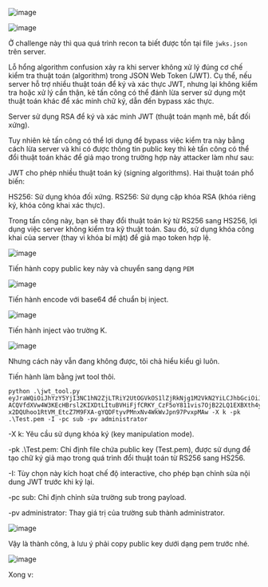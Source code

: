 ![image](https://github.com/user-attachments/assets/af297625-c482-43b0-b5d4-ee03c5405261)

![image](https://github.com/user-attachments/assets/d0530a60-4e19-4af7-b1fb-ab9e6e90ffe8)

Ở challenge này thì qua quá trình recon ta biết được tồn tại file `jwks.json` trên server.

Lỗ hổng algorithm confusion xảy ra khi server không xử lý đúng cơ chế kiểm tra thuật toán (algorithm) trong JSON Web Token (JWT). Cụ thể, nếu server hỗ trợ nhiều thuật toán để ký và xác thực JWT, nhưng lại không kiểm tra hoặc xử lý cẩn thận, kẻ tấn công có thể đánh lừa server sử dụng một thuật toán khác để xác minh chữ ký, dẫn đến bypass xác thực.

Server sử dụng RSA để ký và xác minh JWT (thuật toán mạnh mẽ, bất đối xứng).

Tuy nhiên kẻ tấn công có thể lợi dụng để bypass việc kiểm tra này bằng cách lừa server và khi có được thông tin public key thì kẻ tấn công có thể đổi thuật toán khác để giả mạo trong trường hợp này attacker làm như sau:

JWT cho phép nhiều thuật toán ký (signing algorithms). Hai thuật toán phổ biến:

HS256: Sử dụng khóa đối xứng.
RS256: Sử dụng cặp khóa RSA (khóa riêng ký, khóa công khai xác thực).

Trong tấn công này, bạn sẽ thay đổi thuật toán ký từ RS256 sang HS256, lợi dụng việc server không kiểm tra kỹ thuật toán. Sau đó, sử dụng khóa công khai của server (thay vì khóa bí mật) để giả mạo token hợp lệ.

![image](https://github.com/user-attachments/assets/43a7a5af-5a35-4903-93d4-15684c6f1706)

Tiến hành copy public key này và chuyển sang dạng `PEM`

![image](https://github.com/user-attachments/assets/fd365b30-aeab-4f8f-adc9-ac5e1d9109be)

Tiến hành encode với base64 để chuẩn bị inject.

![image](https://github.com/user-attachments/assets/374dca4d-1d52-4e58-a480-31924a471fd3)

Tiến hành inject vào trường K.

![image](https://github.com/user-attachments/assets/db2acfff-34bc-4885-b499-6a2fc112da27)

Nhưng cách này vẫn đang không được, tôi chả hiểu kiểu gì luôn.

Tiến hành làm bằng jwt tool thôi.

```
python .\jwt_tool.py eyJraWQiOiJhYzY5YjI3NC1hN2ZjLTRiY2UtOGVkOS1lZjRkNjg1M2VkN2YiLCJhbGciOiJSUzI1NiJ9.eyJpc3MiOiJwb3J0c3dpZ2dlciIsImV4cCI6MTczNDg2NzQyNCwic3ViIjoid2llbmVyIn0.kWEPdcWaB7eFUM05Hr8sZtKdm1OMWlyXGD5O3FseD4_v4xu5PH647XU0q3k4NeaiKgDkZrGxxn8zzDvrYtkbg08shhaVhZZlBr7GzDw6_BhwuwGPOwKPEceCLT7lpleG3mXlOCBoshHcQydlpDNOgatMOYSK253iA4eve0zwsliiyCg_dqfmDPE6ilaT-ACQVfdXVw4W3KEcHBrsl2KIXDtLItuBVHiFjfCRKY_CzF5oY811vis7OjB22LQ1EXBXth4ykHeYYD0I6wXrVEzFzsXIRxJuN-x2DQUhoo1RtVM_EtcZ7M9FXA-gYQDFtyvPMnxNv4WkWvJpn97PvxpMAw -X k -pk .\Test.pem -I -pc sub -pv administrator
```

-X k: Yêu cầu sử dụng khóa ký (key manipulation mode).

-pk .\Test.pem: Chỉ định file chứa public key (Test.pem), được sử dụng để tạo chữ ký giả mạo trong quá trình đổi thuật toán từ RS256 sang HS256.

-I: Tùy chọn này kích hoạt chế độ interactive, cho phép bạn chỉnh sửa nội dung JWT trước khi ký lại.

-pc sub: Chỉ định chỉnh sửa trường sub trong payload.

-pv administrator: Thay giá trị của trường sub thành administrator.

![image](https://github.com/user-attachments/assets/4cad86b8-a147-40cd-a199-0b6b55fd2f19)

Vậy là thành công, à lưu ý phải copy public key dưới dạng pem trước nhé.

![image](https://github.com/user-attachments/assets/7c4746fc-82cb-438e-9747-b6cbb9cfcaeb)

Xong v:
